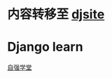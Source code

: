 # **内容转移至 [djsite](https://github.com/weqopy/djsite)**


#  Django learn

[自强学堂](https://code.ziqiangxuetang.com/django/django-tutorial.html)
